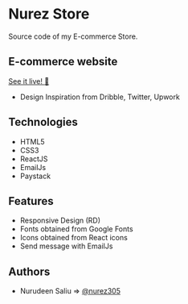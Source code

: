 # Nurez Store
Source code of my E-commerce Store.

## E-commerce website

[See it live! :rocket:](https://al-nur-store.netlify.app/) 

* Design Inspiration from Dribble, Twitter, Upwork

## Technologies
* HTML5
* CSS3
* ReactJS
* EmailJs
* Paystack 

## Features
* Responsive Design (RD)
* Fonts obtained from Google Fonts
* Icons obtained from React icons 
* Send message with EmailJs

## Authors

- Nurudeen Saliu => [@nurez305](https://www.github.com/nurez305)